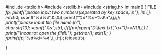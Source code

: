 #include <stdio.h>
#include <stdlib.h>
#include <string.h>
int main()
{
	FILE *fp;
	printf("please input two numbers(seperated by key space):\n");
	int i,j; int*str2; 
	scanf("%d%d",&i,&j);
	printf("%d*%d=%d\n",i,j,i*j);      
	printf("please input the file name:\n");	
	char str[10];
	scanf("%s",str);
	if((fp=fopen("D:\\text.txt","a+"))==NULL)
	{
		printf("\ncannot open the file!!!");
		getchar();
		exit(1);
	}
	    fprintf(fp,"%d*%d=%d",i,j,i*j);
	    fclose(fp);
	 
}
